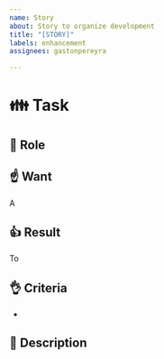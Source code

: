 ```yaml
---
name: Story
about: Story to organize development
title: "[STORY]"
labels: enhancement
assignees: gastonpereyra

---
```


#  :family: Task
## :busts_in_silhouette: Role


##  :point_up: Want
A 

##  :+1: Result
To 

##  :ok_hand: Criteria
- 

##  :blue_book: Description
